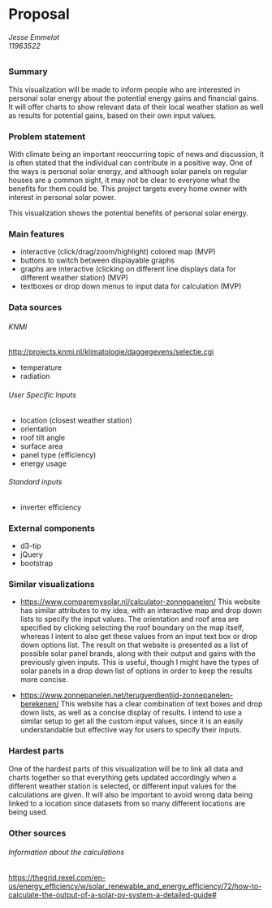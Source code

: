 # Proposal
###### Jesse Emmelot <br> 11963522

### Summary
This visualization will be made to inform people who are interested in personal solar energy about the potential energy gains and financial gains. It will offer charts to show relevant data of their local weather station as well as results for potential gains, based on their own input values.

### Problem statement
With climate being an important reoccurring topic of news and discussion, it is often stated that the individual can contribute in a positive way. One of the ways is personal solar energy, and although solar panels on regular houses are a common sight, it may not be clear to everyone what the benefits for them could be. This project targets every home owner with interest in personal solar power.

This visualization shows the potential benefits of personal solar energy.

### Main features
- interactive (click/drag/zoom/highlight) colored map (MVP)
- buttons to switch between displayable graphs
- graphs are interactive (clicking on different line displays data for different weather station) (MVP)
- textboxes or drop down menus to input data for calculation (MVP)

### Data sources
###### KNMI
http://projects.knmi.nl/klimatologie/daggegevens/selectie.cgi
- temperature
- radiation

###### User Specific Inputs
- location (closest weather station)
- orientation
- roof tilt angle
- surface area
- panel type (efficiency)
- energy usage

###### Standard inputs
- inverter efficiency

### External components
- d3-tip
- jQuery
- bootstrap

### Similar visualizations
- https://www.comparemysolar.nl/calculator-zonnepanelen/
This website has similar attributes to my idea, with an interactive map and drop down lists to specify the input values. The orientation and roof area are specified by clicking selecting the roof boundary on the map itself, whereas I intent to also get these values from an input text box or drop down options list. The result on that website is presented as a list of possible solar panel brands, along with their output and gains with the previously given inputs. This is useful, though I might have the types of solar panels in a drop down list of options in order to keep the results more concise. 

- https://www.zonnepanelen.net/terugverdientijd-zonnepanelen-berekenen/
This website has a clear combination of text boxes and drop down lists, as well as a concise display of results. I intend to use a similar setup to get all the custom input values, since it is an easily understandable but effective way for users to specify their inputs. 

### Hardest parts 
One of the hardest parts of this visualization will be to link all data and charts together so that everything gets updated accordingly when a different weather station is selected, or different input values for the calculations are given. It will also be important to avoid wrong data being linked to a location since datasets from so many different locations are being used.

### Other sources
###### Information about the calculations
https://thegrid.rexel.com/en-us/energy_efficiency/w/solar_renewable_and_energy_efficiency/72/how-to-calculate-the-output-of-a-solar-pv-system-a-detailed-guide#
